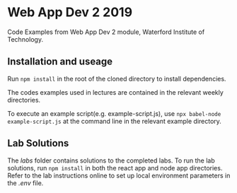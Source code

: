 # Web App Dev 2 2019

Code Examples from Web App Dev 2 module, Waterford Institute of Technology.

## Installation and useage

Run ``npm install`` in the root of the cloned directory to install dependencies.

The codes examples used in lectures are contained in the relevant weekly directories.

To execute an example script(e.g. example-script.js), use ``npx babel-node example-script.js`` at the command line in the relevant example directory.

## Lab Solutions

The *labs* folder contains solutions to the completed labs.
To run the lab solutions, run ``npm install`` in both the react app and node app directories.
Refer to the lab instructions online to set up local environment parameters in the *.env* file.